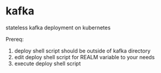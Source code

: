 # kafka
stateless kafka deployment on kubernetes

Prereq:
1. deploy shell script should be outside of kafka directory
2. edit deploy shell script for REALM variable to your needs
3. execute deploy shell script
